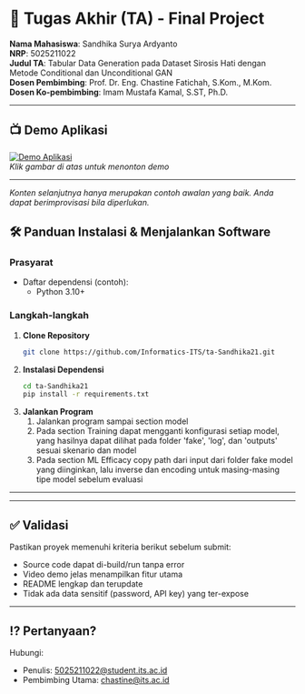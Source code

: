 # 🏁 Tugas Akhir (TA) - Final Project

**Nama Mahasiswa**: Sandhika Surya Ardyanto  
**NRP**: 5025211022  
**Judul TA**: Tabular Data Generation pada Dataset Sirosis Hati dengan Metode Conditional dan Unconditional GAN  
**Dosen Pembimbing**: Prof. Dr. Eng. Chastine Fatichah, S.Kom., M.Kom.  
**Dosen Ko-pembimbing**: Imam Mustafa Kamal, S.ST, Ph.D.

---

## 📺 Demo Aplikasi  

[![Demo Aplikasi](https://img.youtube.com/vi/WpT2k10qnMg/maxresdefault.jpg)](https://youtu.be/WpT2k10qnMg)  
*Klik gambar di atas untuk menonton demo*

---

*Konten selanjutnya hanya merupakan contoh awalan yang baik. Anda dapat berimprovisasi bila diperlukan.*

## 🛠 Panduan Instalasi & Menjalankan Software  

### Prasyarat  
- Daftar dependensi (contoh):
  - Python 3.10+

### Langkah-langkah  
1. **Clone Repository**  
   ```bash
   git clone https://github.com/Informatics-ITS/ta-Sandhika21.git
   ```
2. **Instalasi Dependensi**
   ```bash
   cd ta-Sandhika21
   pip install -r requirements.txt 
   ```
3. **Jalankan Program**
   1. Jalankan program sampai section model
   2. Pada section Training dapat mengganti konfigurasi setiap model, yang hasilnya dapat dilihat pada folder 'fake', 'log', dan 'outputs' sesuai skenario dan model
   3. Pada section ML Efficacy copy path dari input dari folder fake model yang diinginkan, lalu inverse dan encoding untuk masing-masing tipe model sebelum evaluasi
---

---

## ✅ Validasi

Pastikan proyek memenuhi kriteria berikut sebelum submit:
- Source code dapat di-build/run tanpa error
- Video demo jelas menampilkan fitur utama
- README lengkap dan terupdate
- Tidak ada data sensitif (password, API key) yang ter-expose

---

## ⁉️ Pertanyaan?

Hubungi:
- Penulis: 5025211022@student.its.ac.id
- Pembimbing Utama: chastine@its.ac.id
